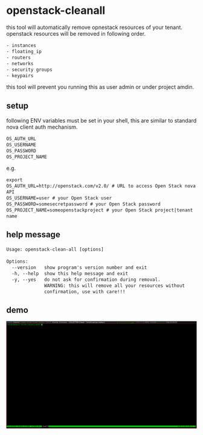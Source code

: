 # openstack-cleanall

this tool will automatically remove opnestack resources
of your tenant.
openstack resources will be removed in following order.

    - instances 
    - floating_ip
    - routers 
    - networks
    - security groups
    - keypairs

this tool will prevent you running this as user admin or under project amdin.


## setup  

following ENV variables must be set in your shell, this are similar to standard
nova client auth mechanism.

```
OS_AUTH_URL
OS_USERNAME
OS_PASSWORD
OS_PROJECT_NAME
```

e.g.

```
export 
OS_AUTH_URL=http://openstack.com/v2.0/ # URL to access Open Stack nova API
OS_USERNAME=user # your Open Stack user
OS_PASSWORD=somesecretpassword # your Open Stack password
OS_PROJECT_NAME=someopenstackproject # your Open Stack project|tenant name
```
## help message

```
Usage: openstack-clean-all [options]

Options:
  --version   show program's version number and exit
  -h, --help  show this help message and exit
  -y, --yes   do not ask for confirmation during removal.
              WARNING: this will remove all your resources without
              confirmation, use with care!!!
```

## demo 
![./osremove.gif](./osremove.gif)
